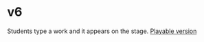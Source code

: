 # v6
Students type a work and it appears on the stage.
[Playable version](http://version-six.s3-website-us-east-1.amazonaws.com/)



